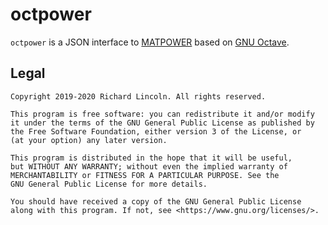 # octpower

`octpower` is a JSON interface to [MATPOWER](https://matpower.org/) based
on [GNU Octave](https://www.gnu.org/software/octave/).

## Legal

```
Copyright 2019-2020 Richard Lincoln. All rights reserved.

This program is free software: you can redistribute it and/or modify
it under the terms of the GNU General Public License as published by
the Free Software Foundation, either version 3 of the License, or
(at your option) any later version.

This program is distributed in the hope that it will be useful,
but WITHOUT ANY WARRANTY; without even the implied warranty of
MERCHANTABILITY or FITNESS FOR A PARTICULAR PURPOSE. See the
GNU General Public License for more details.

You should have received a copy of the GNU General Public License
along with this program. If not, see <https://www.gnu.org/licenses/>.
```


